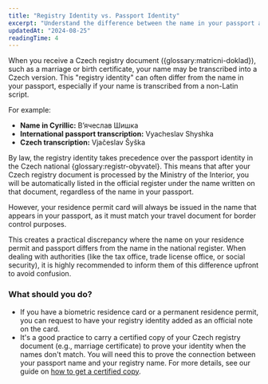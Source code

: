 ```yaml
---
title: "Registry Identity vs. Passport Identity"
excerpt: "Understand the difference between the name in your passport and the name on Czech registry documents, and why it can cause issues."
updatedAt: "2024-08-25"
readingTime: 4
---
```


When you receive a Czech registry document ({glossary:matricni-doklad}), such as a marriage or birth certificate, your name may be transcribed into a Czech version. This "registry identity" can often differ from the name in your passport, especially if your name is transcribed from a non-Latin script.

For example:
*   **Name in Cyrillic:** В’ячеслав Шишка
*   **International passport transcription:** Vyacheslav Shyshka
*   **Czech transcription:** Vjačeslav Šyška

By law, the registry identity takes precedence over the passport identity in the Czech national {glossary:registr-obyvatel}. This means that after your Czech registry document is processed by the Ministry of the Interior, you will be automatically listed in the official register under the name written on that document, regardless of the name in your passport.

However, your residence permit card will always be issued in the name that appears in your passport, as it must match your travel document for border control purposes.

This creates a practical discrepancy where the name on your residence permit and passport differs from the name in the national register. When dealing with authorities (like the tax office, trade license office, or social security), it is highly recommended to inform them of this difference upfront to avoid confusion.

### What should you do?

*   If you have a biometric residence card or a permanent residence permit, you can request to have your registry identity added as an official note on the card.
*   It's a good practice to carry a certified copy of your Czech registry document (e.g., marriage certificate) to prove your identity when the names don't match. You will need this to prove the connection between your passport name and your registry name. For more details, see our guide on [how to get a certified copy](/guides/bureaucracy/how-to-get-a-certified-copy).
